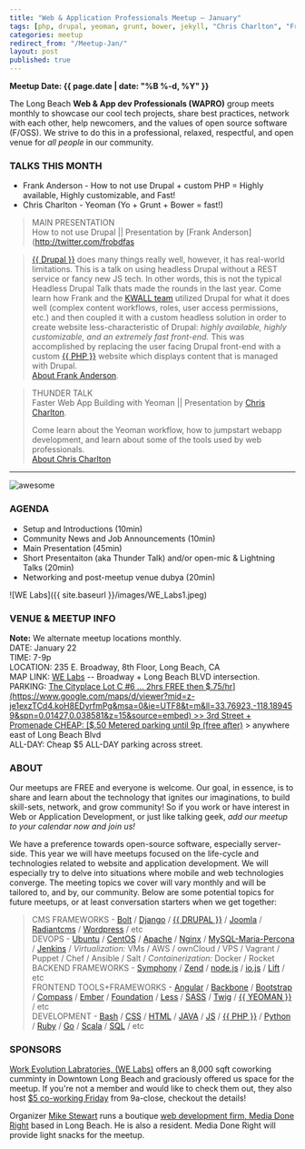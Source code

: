 ```yaml
---
title: "Web & Application Professionals Meetup – January"
tags: [php, drupal, yeoman, grunt, bower, jekyll, "Chris Charlton", "Frank Andersen"]
categories: meetup
redirect_from: "/Meetup-Jan/"
layout: post
published: true
---
```



**Meetup Date: {{ page.date | date: "%B %-d, %Y" }}**  

The Long Beach __Web & App dev Professionals (WAPRO)__ group meets monthly to showcase our cool tech projects, share best practices, network with each other, help newcomers, and the values of open source software (F/OSS).  We strive to do this in a professional, relaxed, respectful, and open venue for _all people_ in our community.

### TALKS THIS MONTH

* Frank Anderson - How to not use Drupal + custom PHP = Highly available, Highly customizable, and Fast!
* Chris Charlton - Yeoman (Yo + Grunt + Bower = fast!)


>  MAIN PRESENTATION  
>  How to not use Drupal ||  Presentation by [Frank Anderson](http://twitter.com/frobdfas  

>  [{{ Drupal }}](http://drupal.org) does many things really well, however, it has real-world limitations. This is a talk on using headless Drupal without a REST service or fancy new JS tech. In other words, this is not the typical Headless Drupal Talk thats made the rounds in the last year. Come learn how Frank and the  [KWALL team](http://www.kwallcompany.com) utilized Drupal for what it does well (complex content workflows, roles, user access permissions, etc.) and then coupled it with a custom headless solution in order to create website less-characteristic of Drupal: _highly available, highly customizable, and an extremely fast front-end._ This was accomplished by replacing the user facing Drupal front-end with a custom [{{ PHP }}](http://php.net) website which displays content that is managed with Drupal.  
>  [About Frank Anderson](https://www.drupal.org/u/frob).  

>  THUNDER TALK  
>  Faster Web App Building with Yeoman || Presentation by [Chris Charlton](http://twitter.com/charltonweb).  
>
>  Come learn about the Yeoman workflow, how to jumpstart webapp development, and learn about some of the tools used by web professionals.  
>  [About Chris Charlton](https://github.com/ccharlton)

---



![awesome](http://i.imgur.com/J4SoDeM.png?delhash=6W4vfcnAxJBVn0j)  


### AGENDA

* Setup and Introductions (10min)
* Community News and Job Announcements (10min)
* Main Presentation (45min)
* Short Presentaiton (aka Thunder Talk) and/or open-mic & Lightning Talks (20min)
* Networking and post-meetup venue dubya (20min)



![WE Labs]({{ site.baseurl }}/images/WE_Labs1.jpeg)


### VENUE & MEETUP INFO  

**Note:** We alternate meetup locations monthly.  
DATE: January 22  
TIME: 7-9p  
LOCATION:  235 E. Broadway, 8th Floor, Long Beach, CA  
MAP LINK: [WE Labs](http://www.welabs.us/contact) -- Broadway + Long Beach BLVD intersection.  
PARKING: [The Cityplace Lot C #6 ... 2hrs FREE then $.75/hr](https://www.google.com/maps/d/viewer?mid=z-je1exzTCd4.koH8EDyrfmPg&msa=0&ie=UTF8&t=m&ll=33.76923,-118.189459&spn=0.01427,0.038581&z=15&source=embed) >> 3rd Street + Promenade  
CHEAP: [$.50 Metered parking until 9p (free after)](http://www.downtownlongbeach.org/parking) > anywhere east of Long Beach Blvd  
ALL-DAY: Cheap $5 ALL-DAY parking across street.  



### ABOUT
Our meetups are FREE and everyone is welcome.  Our goal, in essence, is to share and learn about the technology that ignites our imaginations, to build   skill-sets, network, and grow  community!  So if you work or have interest in Web or Application Development, or just like talking geek, _add our meetup to your calendar now and join us!_

We have a preference towards open-source software, especially server-side.  This year we will have meetups focused on the life-cycle and technologies related to website and application development.  We will especially try to delve into situations where mobile and web technologies converge.  The meeting topics we cover will vary monthly and will be tailored to, and by, our community.  Below are some potential topics for future meetups, or at least conversation starters when we get together:



> CMS FRAMEWORKS - [Bolt](http://bolt.cm) / [Django](http://djangoproject.com) / [{{ DRUPAL }}](https://drupal.org) / [Joomla](https://www.joomla.org) / [Radiantcms](http://radiantcms.org) / [Wordpress](https://wordpress.org) / etc  
DEVOPS - [Ubuntu](http://ubuntu.com) / [CentOS](http://centos.org) / [Apache](http://httpd.apache.org) / [Nginx](http://nginx.org) /  [MySQL-Maria-Percona](https://en.wikipedia.org/wiki/MySQL#Related_projects) / [Jenkins](http://jenkins-ci.org) / _Virtualization:_ VMs / AWS / ownCloud / VPS / Vagrant / Puppet / Chef / Ansible / Salt / _Containerization:_ Docker / Rocket  
BACKEND FRAMEWORKS - [Symphony](http://en.wikipedia.org/wiki/Symfony) / [Zend](http://en.wikipedia.org/wiki/Zend_Framework) / [node.js](http://en.wikipedia.org/wiki/Node.js) / [io.js](https://iojs.org) / [Lift](http://en.wikipedia.org/wiki/Lift_%28web_framework%29) / etc  
FRONTEND TOOLS+FRAMEWORKS - [Angular](https://angularjs.org) / [Backbone](http://backbonejs.org) / [Bootstrap](http://getbootstrap.com) / [Compass](http://compass-style.org) / [Ember](http://emberjs.com) / [Foundation](http://foundation.zurb.com/) / [Less](http://lesscss.org) / [SASS](http://sass-lang.com) / [Twig](http://twig.sensiolabs.org/) / [{{ YEOMAN }}](http://yeoman.io) /  etc  
DEVELOPMENT - [Bash](http://en.wikipedia.org/wiki/Bash_%28Unix_shell%29) / [CSS](https://developer.mozilla.org/en-US/docs/Web/CSS) / [HTML](https://developer.mozilla.org/en-US/docs/Web/HTML) / [JAVA](http://en.wikipedia.org/wiki/Java_%28programming_language%29) / [JS](http://en.wikipedia.org/wiki/JavaScript) / [{{ PHP }}](http://en.wikipedia.org/wiki/PHP) / [Python](http://en.wikipedia.org/wiki/Python_%28programming_language%29) / [Ruby](http://www.ruby-lang.org) / [Go](https://golang.org) / [Scala](http://www.scala-lang.org) / [SQL](http://en.wikipedia.org/wiki/SQL) /  etc  



### SPONSORS

[Work Evolution Labratories, (WE Labs)](http://welabs.us) offers an 8,000 sqft coworking cumminty in Downtown Long Beach and graciously offered us space for the meetup.  If you're not a member and would like to check them out, they also host [$5 co-working Friday](http://www.welabs.us/events/eventdetail/962/-/5-friday) from 9a-close, checkout the details!  


Organizer [Mike Stewart](https://www.twitter.com/mdrmike_) runs a boutique [web development firm, Media Done Right](http://www.MediaDoneRight.com) based in Long Beach. He is also a resident.  Media Done Right will provide light snacks for the meetup.
